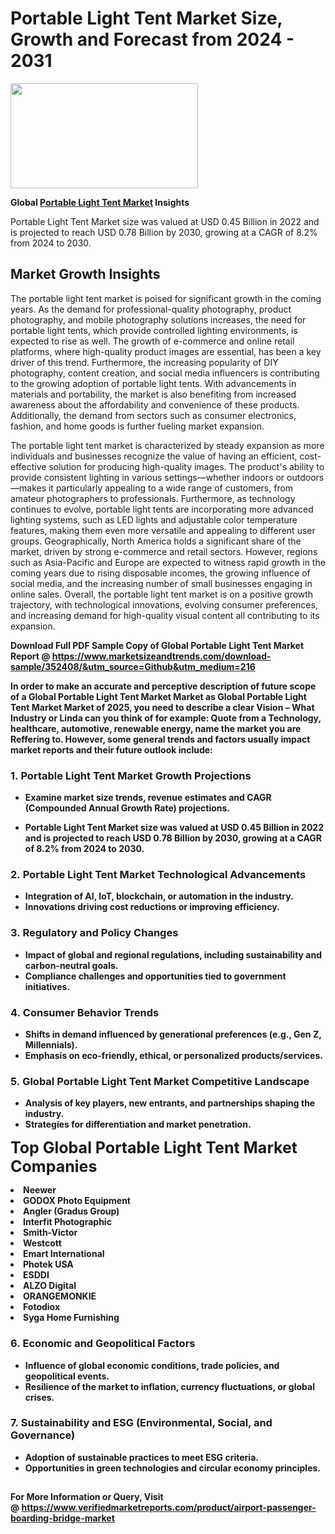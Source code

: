 <H1>Portable Light Tent Market Size, Growth and Forecast from 2024 - 2031</H1><img class="aligncenter size-medium wp-image-584254" src="https://thirdeyenews.in/wp-content/uploads/2024/09/Global-Market-Research-300x168.jpeg" alt="" width="300" height="168" /><p><strong>Global&nbsp;<a href="https://www.marketsizeandtrends.com/download-sample/352408/&amp;utm_source=Github&utm_medium=216">Portable Light Tent Market</a> Insights</strong></p><p>Portable Light Tent Market size was valued at USD 0.45 Billion in 2022 and is projected to reach USD 0.78 Billion by 2030, growing at a CAGR of 8.2% from 2024 to 2030.</p><p><h2>Market Growth Insights</h2> <p>The portable light tent market is poised for significant growth in the coming years. As the demand for professional-quality photography, product photography, and mobile photography solutions increases, the need for portable light tents, which provide controlled lighting environments, is expected to rise as well. The growth of e-commerce and online retail platforms, where high-quality product images are essential, has been a key driver of this trend. Furthermore, the increasing popularity of DIY photography, content creation, and social media influencers is contributing to the growing adoption of portable light tents. With advancements in materials and portability, the market is also benefiting from increased awareness about the affordability and convenience of these products. Additionally, the demand from sectors such as consumer electronics, fashion, and home goods is further fueling market expansion.</p> <p><strong></strong></p> <p>The portable light tent market is characterized by steady expansion as more individuals and businesses recognize the value of having an efficient, cost-effective solution for producing high-quality images. The product's ability to provide consistent lighting in various settings—whether indoors or outdoors—makes it particularly appealing to a wide range of customers, from amateur photographers to professionals. Furthermore, as technology continues to evolve, portable light tents are incorporating more advanced lighting systems, such as LED lights and adjustable color temperature features, making them even more versatile and appealing to different user groups. Geographically, North America holds a significant share of the market, driven by strong e-commerce and retail sectors. However, regions such as Asia-Pacific and Europe are expected to witness rapid growth in the coming years due to rising disposable incomes, the growing influence of social media, and the increasing number of small businesses engaging in online sales. Overall, the portable light tent market is on a positive growth trajectory, with technological innovations, evolving consumer preferences, and increasing demand for high-quality visual content all contributing to its expansion.</p> <p><strong></p><p><span class=""><strong>Download Full PDF Sample Copy of Global Portable Light Tent Market Report</strong> @ <a href="https://www.marketsizeandtrends.com/download-sample/352408/&amp;utm_source=Github&utm_medium=216" target="_blank">https://www.marketsizeandtrends.com/download-sample/352408/&amp;utm_source=Github&utm_medium=216</a></span></p><p>In order to make an accurate and perceptive description of future scope of a Global&nbsp;Portable Light Tent Market Market as Global&nbsp;Portable Light Tent Market Market of 2025, you need to describe a clear Vision &ndash; What Industry or Linda can you think of for example: Quote from a Technology, healthcare, automotive, renewable energy, name the market you are Reffering to. However, some general trends and factors usually impact market reports and their future outlook include:</p><h3>1.&nbsp;<strong>Portable Light Tent Market Growth Projections</strong></h3><ul><li>Examine market size trends, revenue estimates and CAGR (Compounded Annual Growth Rate) projections.</li><li><p>Portable Light Tent Market size was valued at USD 0.45 Billion in 2022 and is projected to reach USD 0.78 Billion by 2030, growing at a CAGR of 8.2% from 2024 to 2030.</p></li></ul><h3>2.&nbsp;<strong>Portable Light Tent Market Technological Advancements</strong></h3><ul><li>Integration of AI, IoT, blockchain, or automation in the industry.</li><li>Innovations driving cost reductions or improving efficiency.</li></ul><h3>3.&nbsp;<strong>Regulatory and Policy Changes</strong></h3><ul><li>Impact of global and regional regulations, including sustainability and carbon-neutral goals.</li><li>Compliance challenges and opportunities tied to government initiatives.</li></ul><h3>4.&nbsp;<strong>Consumer Behavior Trends</strong></h3><ul><li>Shifts in demand influenced by generational preferences (e.g., Gen Z, Millennials).</li><li>Emphasis on eco-friendly, ethical, or personalized products/services.</li></ul><h3>5.&nbsp;<strong>Global Portable Light Tent Market Competitive Landscape</strong></h3><ul><li>Analysis of key players, new entrants, and partnerships shaping the industry.</li><li>Strategies for differentiation and market penetration.</li></ul><p data-pm-slice="1 1 []"><span style="color: inherit; font-family: inherit; font-size: 25px;">Top Global Portable Light Tent Market Companies</span></p><div class="" data-test-id=""><p><li>Neewer</li><li> GODOX Photo Equipment</li><li> Angler (Gradus Group)</li><li> Interfit Photographic</li><li> Smith-Victor</li><li> Westcott</li><li> Emart International</li><li> Photek USA</li><li> ESDDI</li><li> ALZO Digital</li><li> ORANGEMONKIE</li><li> Fotodiox</li><li> Syga Home Furnishing</li></p></div><h3>6.&nbsp;<strong>Economic and Geopolitical Factors</strong></h3><ul><li>Influence of global economic conditions, trade policies, and geopolitical events.</li><li>Resilience of the market to inflation, currency fluctuations, or global crises.</li></ul><h3>7.&nbsp;<strong>Sustainability and ESG (Environmental, Social, and Governance)</strong></h3><ul><li>Adoption of sustainable practices to meet ESG criteria.</li><li>Opportunities in green technologies and circular economy principles.</li></ul><h2><strong style="font-size: 14px;">For More Information or Query, Visit @&nbsp;</strong><a style="background-color: #ffffff; font-size: 14px;" href="https://www.marketsizeandtrends.com/report/portable-light-tent-market/" target="_blank">https://www.verifiedmarketreports.com/product/airport-passenger-boarding-bridge-market</a></h2>
